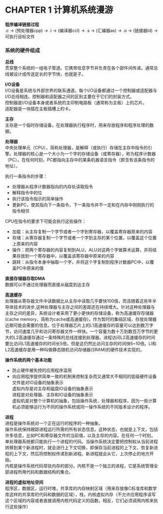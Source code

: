 # CHAPTER 1 计算机系统漫游  

**程序编译链接过程**  
.c -> (预处理器cpp) -> .i -> (编译器ccl) -> .s -> (汇编器as) -> .o -> (链接器ld) -> 可执行目标文件  

### 系统的硬件组成  
**总线**  
贯穿整个系统的一组电子管道。它携带信息字节并负责在各个部件间传递。通常总线被设计成传送定长的字节快，也就是子。  
  
**I/O设备**  
I/O设备是系统与外部世界的联系通道。每个I/O设备都通过一个控制器或适配器与I/O总线相连。控制器和适配器之间的区别主要在于它们的封装方式。  
控制器是I/O设备本身或者系统的主印制电路板（通常称为主板）上的芯片。  
适配器是一块插在主板插槽上的卡。  
  
**主存**  
主存是一个临时存储设备，在处理器执行程序时，用来存放程序和程序处理的数据。  
  
**处理器**  
中央处理单元（CPU），简称处理器，是解释（或执行）存储在主存中指令的引擎。处理器的核心是一个大小为一个字的存储设备（或寄存器），称为程序计数器（PC）。在任何时刻，PC都指向主存中的某条机器语言指令（即含有该条指令的地址）。  
  
执行一条指令的步骤：  
- 处理器从程序计数器指向的内存处读取指令  
- 解释指令中的位  
- 执行该指令指示的简单操作  
- 更新PC，使其指向下一条指令，下一条指令并不一定和在内存中刚刚执行的指令相邻  
  
CPU在指令的要求下可能会执行这些操作：  
- 加载：从主存复制一个字节或者一个字到寄存器，以覆盖寄存器原来的内容  
- 存储：从寄存器复制一个字节或者一个字到主存的某个位置，以覆盖这个位置上原来的内容  
- 操作：把两个寄存器的内容复制到ALU，ALU对这两个字做算术运算，并将结果存放到一个寄存器中，以覆盖该寄存器中原来的内容  
- 跳转：从指令本身中抽取一个字，并将这个字复制到程序计数器PC中，以覆盖PC中原来的值  
  
**直接存储器存取DMA**  
数据可以不通过处理器而直接从磁盘到达主存  
  
**高速缓存**  
处理器从寄存器文件中读数据比从主存中读取几乎要快100倍，而且随着这些年半导体技术的进步,这种处理器与主存之间的差距还在持续增大。针对这种处理器与主存之间的差异，系统设计者采用了更小更快的存储设备，称为高速缓存存储器(cache memory，简称为cache或高速缓存)，作为暂时的集结区域，存放处理器近期可能会需要的信息。位于处理器芯片上的L1高速缓存的容量可以达到数万字节，访问速度几乎和访问寄存器文件一样快。一个容量为数十万到数百万字节的更大的L2高速缓存通过一条特殊的总线连接到处理器。进程访问L2高速缓存的时间要比访问L1高速缓存的时间长5倍，但是这仍然比访问主存的时间快5~10倍。Ll和L2高速缓存是用一种叫做静态随机访问存储器(SRAM)的硬件技术实现的。  
  
**操作系统的两个基本功能**  
- 防止硬件被失控的应用程序滥用  
- 向应用程序提供简单一致的机制来控制复杂而又通常大不相同的低级硬件设备  
文件是对IO设备的抽象表示  
虚拟内存是对主存和磁盘IO设备的抽象表示  
进程是对处理器、主存和IO设备的抽象表示  
虚拟机是对整个计算机的抽象，包括操作系统、处理器和程序。因为一些计算机必须能够运行为不同的操作系统或同一操作系统的不同版本设计的程序。  
  
**进程**  
进程是操作系统对一个正在运行的程序的一种抽象。  
操作系统保持跟踪进程运行所需的所有状态信息。这种状态，也就是上下文，包括许多信息，比如PC和寄存器文件的当前值，以及主存的内容。在任何一个时刻，单处理器系统都只能执行一个进程的代码。当操作系统决定要把控制权从当前进程转移到某个新进程时，就会进行上下文切换，即保存当前进程的上下文、恢复新进程的上下文，然后将控制权传递到新进程。新进程就会从它，上次停止的地方开始。  
内核是操作系统代码常驻内存的部分。内核不是一个独立的进程，它是系统管理全部进程所用代码和数据结构的集合。  
  
**进程的虚拟地址空间**  
程序区，数据区，运行时堆，共享库的内存映射区域（用来存放像C标准库和数学库这样的共享库的代码和数据的区域），栈，内核虚拟内存（不允许应用程序读写这个区域的内容或者直接调用内核代码定义的函数，相反，它们必须调用内核来执行这些操作）  
  


